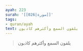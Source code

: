 ```yaml
---
ayah: 223
surah: '[[026|سورة]]'
tags:
- quran/ayah
text: يلقون السمع وأكثرهم كاذبون
---
```

> يلقون السمع وأكثرهم كاذبون
